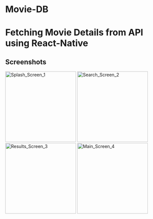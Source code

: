 # Movie-DB
# Fetching Movie Details from API using React-Native

## Screenshots

<img
		width="223"
		alt="Splash_Screen_1"
		src="https://user-images.githubusercontent.com/57555870/83033134-59a67680-a054-11ea-8a75-50a5f1635b3e.png">
<img
		width="223"
		alt="Search_Screen_2"
		src="https://user-images.githubusercontent.com/57555870/83033185-6b881980-a054-11ea-9933-99d50244a46b.png">
<img
		width="223"
		alt="Results_Screen_3"
		src="https://user-images.githubusercontent.com/57555870/83033198-6e830a00-a054-11ea-9a0c-b3221d4ff7a6.png">
<img
		width="223"
		alt="Main_Screen_4"
		src="https://user-images.githubusercontent.com/57555870/83033211-70e56400-a054-11ea-983d-dd3de2aabee6.png">
